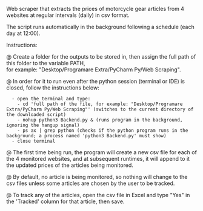 Web scraper that extracts the prices of motorcycle gear articles from 4 websites at regular intervals (daily) in csv format. 

The script runs automatically in the background following a schedule (each day at 12:00). 

Instructions: 

  @ Create a folder for the outputs to be stored in, then assign the full path of this folder to the variable PATH,  
    for example: "Desktop/Programare Extra/PyCharm Py/Web Scraping". 
  
  @ In order for it to run even after the python session (terminal or IDE) is closed, follow the instructions below: 
  
      - open the terminal and type: 
        - cd 'full path of the file, for example: "Desktop/Programare Extra/PyCharm Py/Web Scraping"' (switches to the current directory of the downloaded script) 
        - nohup python3 Backend.py & (runs program in the background, ignoring the hangup signal) 
        - ps ax | grep python (checks if the python program runs in the background; a process named 'python3 Backend.py' must show) 
      - close terminal 
  
  @ The first time being run, the program will create a new csv file for each of the 4 monitored websites, and at subsequent runtimes, it will append to it the updated prices of the articles being monitored. 
  
  @ By default, no article is being monitored, so nothing will change to the csv files unless some articles are chosen by the user to be tracked. 
    
  @ To track any of the articles, open the csv file in Excel and type "Yes" in the 'Tracked' column for that article, then save.
